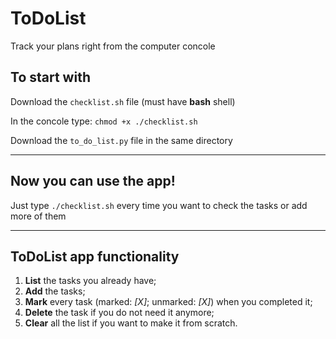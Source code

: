 # ToDoList

Track your plans right from the computer concole

## To start with

Download the `checklist.sh` file (must have __bash__ shell)

In the concole type: `chmod +x ./checklist.sh`

Download the `to_do_list.py` file in the same directory
____
## Now you can use the app!

Just type `./checklist.sh` every time you want to check the tasks or add more of them
____
## ToDoList app functionality
1. __List__ the tasks you already have;
2. __Add__ the tasks;
4. __Mark__ every task (marked: _[X]_; unmarked: _[X]_) when you completed it;
5. __Delete__ the task if you do not need it anymore;
6. __Clear__ all the list if you want to make it from scratch.
